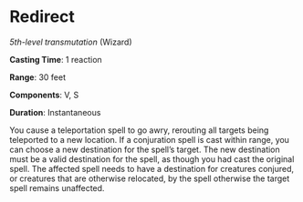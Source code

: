 # Redirect
*5th-level transmutation* (Wizard)

**Casting Time**: 1 reaction

**Range**: 30 feet

**Components**: V, S

**Duration**: Instantaneous

You cause a teleportation spell to go awry, rerouting all targets being teleported to a new location. If a conjuration spell is cast within range, you can choose a new destination for the spell’s target. The new destination must be a valid destination for the spell, as though you had cast the original spell. The affected spell needs to have a destination for creatures conjured, or creatures that are otherwise relocated, by the spell otherwise the target spell remains unaffected.
